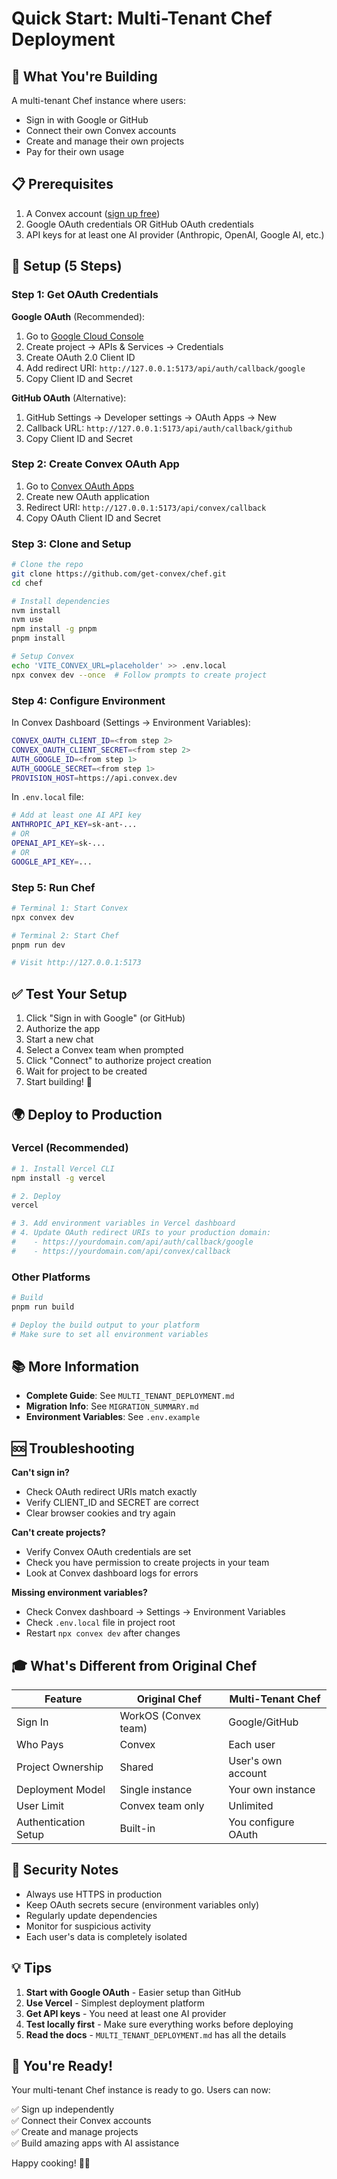 # Quick Start: Multi-Tenant Chef Deployment

## 🎯 What You're Building

A multi-tenant Chef instance where users:

- Sign in with Google or GitHub
- Connect their own Convex accounts
- Create and manage their own projects
- Pay for their own usage

## 📋 Prerequisites

1. A Convex account ([sign up free](https://dashboard.convex.dev))
2. Google OAuth credentials OR GitHub OAuth credentials
3. API keys for at least one AI provider (Anthropic, OpenAI, Google AI, etc.)

## 🚀 Setup (5 Steps)

### Step 1: Get OAuth Credentials

**Google OAuth** (Recommended):

1. Go to [Google Cloud Console](https://console.cloud.google.com/)
2. Create project → APIs & Services → Credentials
3. Create OAuth 2.0 Client ID
4. Add redirect URI: `http://127.0.0.1:5173/api/auth/callback/google`
5. Copy Client ID and Secret

**GitHub OAuth** (Alternative):

1. GitHub Settings → Developer settings → OAuth Apps → New
2. Callback URL: `http://127.0.0.1:5173/api/auth/callback/github`
3. Copy Client ID and Secret

### Step 2: Create Convex OAuth App

1. Go to [Convex OAuth Apps](https://dashboard.convex.dev/team/settings/applications/oauth-apps)
2. Create new OAuth application
3. Redirect URI: `http://127.0.0.1:5173/api/convex/callback`
4. Copy OAuth Client ID and Secret

### Step 3: Clone and Setup

```bash
# Clone the repo
git clone https://github.com/get-convex/chef.git
cd chef

# Install dependencies
nvm install
nvm use
npm install -g pnpm
pnpm install

# Setup Convex
echo 'VITE_CONVEX_URL=placeholder' >> .env.local
npx convex dev --once  # Follow prompts to create project
```

### Step 4: Configure Environment

In Convex Dashboard (Settings → Environment Variables):

```bash
CONVEX_OAUTH_CLIENT_ID=<from step 2>
CONVEX_OAUTH_CLIENT_SECRET=<from step 2>
AUTH_GOOGLE_ID=<from step 1>
AUTH_GOOGLE_SECRET=<from step 1>
PROVISION_HOST=https://api.convex.dev
```

In `.env.local` file:

```bash
# Add at least one AI API key
ANTHROPIC_API_KEY=sk-ant-...
# OR
OPENAI_API_KEY=sk-...
# OR
GOOGLE_API_KEY=...
```

### Step 5: Run Chef

```bash
# Terminal 1: Start Convex
npx convex dev

# Terminal 2: Start Chef
pnpm run dev

# Visit http://127.0.0.1:5173
```

## ✅ Test Your Setup

1. Click "Sign in with Google" (or GitHub)
2. Authorize the app
3. Start a new chat
4. Select a Convex team when prompted
5. Click "Connect" to authorize project creation
6. Wait for project to be created
7. Start building! 🎉

## 🌍 Deploy to Production

### Vercel (Recommended)

```bash
# 1. Install Vercel CLI
npm install -g vercel

# 2. Deploy
vercel

# 3. Add environment variables in Vercel dashboard
# 4. Update OAuth redirect URIs to your production domain:
#    - https://yourdomain.com/api/auth/callback/google
#    - https://yourdomain.com/api/convex/callback
```

### Other Platforms

```bash
# Build
pnpm run build

# Deploy the build output to your platform
# Make sure to set all environment variables
```

## 📚 More Information

- **Complete Guide**: See `MULTI_TENANT_DEPLOYMENT.md`
- **Migration Info**: See `MIGRATION_SUMMARY.md`
- **Environment Variables**: See `.env.example`

## 🆘 Troubleshooting

**Can't sign in?**

- Check OAuth redirect URIs match exactly
- Verify CLIENT_ID and SECRET are correct
- Clear browser cookies and try again

**Can't create projects?**

- Verify Convex OAuth credentials are set
- Check you have permission to create projects in your team
- Look at Convex dashboard logs for errors

**Missing environment variables?**

- Check Convex dashboard → Settings → Environment Variables
- Check `.env.local` file in project root
- Restart `npx convex dev` after changes

## 🎓 What's Different from Original Chef

| Feature              | Original Chef        | Multi-Tenant Chef   |
| -------------------- | -------------------- | ------------------- |
| Sign In              | WorkOS (Convex team) | Google/GitHub       |
| Who Pays             | Convex               | Each user           |
| Project Ownership    | Shared               | User's own account  |
| Deployment Model     | Single instance      | Your own instance   |
| User Limit           | Convex team only     | Unlimited           |
| Authentication Setup | Built-in             | You configure OAuth |

## 🔐 Security Notes

- Always use HTTPS in production
- Keep OAuth secrets secure (environment variables only)
- Regularly update dependencies
- Monitor for suspicious activity
- Each user's data is completely isolated

## 💡 Tips

1. **Start with Google OAuth** - Easier setup than GitHub
2. **Use Vercel** - Simplest deployment platform
3. **Get API keys** - You need at least one AI provider
4. **Test locally first** - Make sure everything works before deploying
5. **Read the docs** - `MULTI_TENANT_DEPLOYMENT.md` has all the details

## 🎉 You're Ready!

Your multi-tenant Chef instance is ready to go. Users can now:

✅ Sign up independently  
✅ Connect their Convex accounts  
✅ Create and manage projects  
✅ Build amazing apps with AI assistance

Happy cooking! 👨‍🍳
